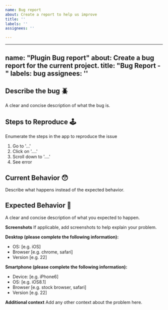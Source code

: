 ```yaml
---
name: Bug report
about: Create a report to help us improve
title: ''
labels: ''
assignees: ''

---
```


---
name: "Plugin Bug report"
about: Create a bug report for the current project.
title: "Bug Report - "
labels: bug
assignees: ''
---

## Describe the bug 🪲
A clear and concise description of what the bug is.

## Steps to Reproduce 🕹
Enumerate the steps in the app to reproduce the issue

1. Go to '...'
2. Click on '....'
3. Scroll down to '....'
4. See error

## Current Behavior 😯
Describe what happens instead of the expected behavior.

## Expected Behavior 🤔
A clear and concise description of what you expected to happen.

**Screenshots**
If applicable, add screenshots to help explain your problem.

**Desktop (please complete the following information):**
 - OS: [e.g. iOS]
 - Browser [e.g. chrome, safari]
 - Version [e.g. 22]

**Smartphone (please complete the following information):**
 - Device: [e.g. iPhone6]
 - OS: [e.g. iOS8.1]
 - Browser [e.g. stock browser, safari]
 - Version [e.g. 22]

**Additional context**
Add any other context about the problem here.
